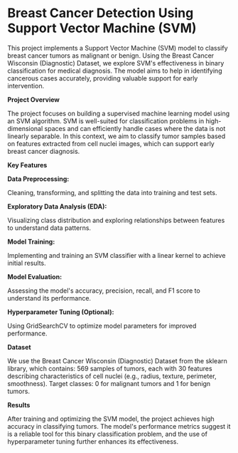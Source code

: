 # **Breast Cancer Detection Using Support Vector Machine (SVM)**


This project implements a Support Vector Machine (SVM) model to classify breast cancer tumors as malignant or benign. Using the Breast Cancer Wisconsin (Diagnostic) Dataset, we explore SVM's effectiveness in binary classification for medical diagnosis. The model aims to help in identifying cancerous cases accurately, providing valuable support for early intervention.

**Project Overview**


The project focuses on building a supervised machine learning model using an SVM algorithm. SVM is well-suited for classification problems in high-dimensional spaces and can efficiently handle cases where the data is not linearly separable. In this context, we aim to classify tumor samples based on features extracted from cell nuclei images, which can support early breast cancer diagnosis.

**Key Features**


**Data Preprocessing:** 

Cleaning, transforming, and splitting the data into training and test sets.


**Exploratory Data Analysis (EDA):**

Visualizing class distribution and exploring relationships between features to understand data patterns.


**Model Training:** 

Implementing and training an SVM classifier with a linear kernel to achieve initial results.


**Model Evaluation:**

Assessing the model's accuracy, precision, recall, and F1 score to understand its performance.


**Hyperparameter Tuning (Optional):** 

Using GridSearchCV to optimize model parameters for improved performance.


**Dataset**


We use the Breast Cancer Wisconsin (Diagnostic) Dataset from the sklearn library, which contains:
569 samples of tumors, each with 30 features describing characteristics of cell nuclei (e.g., radius, texture, perimeter, smoothness).
Target classes: 0 for malignant tumors and 1 for benign tumors.


**Results**


After training and optimizing the SVM model, the project achieves high accuracy in classifying tumors. The model's performance metrics suggest it is a reliable tool for this binary classification problem, and the use of hyperparameter tuning further enhances its effectiveness.
